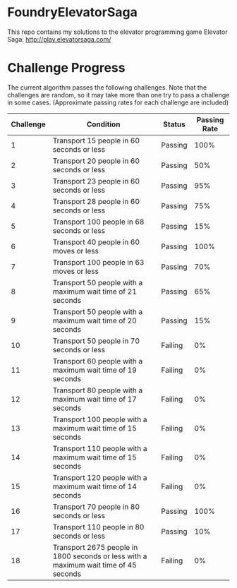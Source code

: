 # FoundryElevatorSaga
This repo contains my solutions to the elevator programming game Elevator Saga: http://play.elevatorsaga.com/

# Challenge Progress
The current algorithm passes the following challenges. Note that the challenges are random, so it may take more than one try to pass a challenge in some cases. (Approximate passing rates for each challenge are included)

| Challenge | Condition | Status | Passing Rate |
|---|---|---|---|
| 1 | Transport 15 people in 60 seconds or less | Passing | 100% |
| 2 | Transport 20 people in 60 seconds or less | Passing | 50% |
| 3 | Transport 23 people in 60 seconds or less | Passing | 95% |
| 4 | Transport 28 people in 60 seconds or less | Passing | 75% |
| 5 | Transport 100 people in 68 seconds or less | Passing | 15% |
| 6 | Transport 40 people in 60 moves or less | Passing | 100% |
| 7 | Transport 100 people in 63 moves or less | Passing | 70% |
| 8 | Transport 50 people with a maximum wait time of 21 seconds | Passing | 65% |
| 9 | Transport 50 people with a maximum wait time of 20 seconds | Passing | 15% |
| 10 | Transport 50 people in 70 seconds or less | Failing | 0% |
| 11 | Transport 60 people with a maximum wait time of 19 seconds | Failing | 0% |
| 12 | Transport 80 people with a maximum wait time of 17 seconds | Failing | 0% |
| 13 | Transport 100 people with a maximum wait time of 15 seconds | Failing | 0% |
| 14 | Transport 110 people with a maximum wait time of 15 seconds | Failing | 0% |
| 15 | Transport 120 people with a maximum wait time of 14 seconds | Failing | 0% |
| 16 | Transport 70 people in 80 seconds or less | Passing | 100% |
| 17 | Transport 110 people in 80 seconds or less | Passing | 10% |
| 18 | Transport 2675 people in 1800 seconds or less with a maximum wait time of 45 seconds | Failing | 0% |

